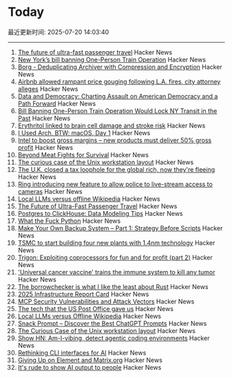 # Today

最近更新时间: 2025-07-20 14:03:40

--- 
1. [The future of ultra-fast passenger travel](https://spaceambition.substack.com/p/beyond-the-sound-barrier) Hacker News
2. [New York’s bill banning One-Person Train Operation](https://www.etany.org/statements/impeding-progress-costing-riders-opto) Hacker News
3. [Borg - Deduplicating Archiver with Compression and Encryption](https://www.borgbackup.org/) Hacker News
4. [Airbnb allowed rampant price gouging following L.A. fires, city attorney alleges](https://www.latimes.com/california/story/2025-07-19/airbnb-allowed-price-gouging-following-l-a-fires-city-attorney-alleges-in-lawsuit) Hacker News
5. [Data and Democracy: Charting Assault on American Democracy and a Path Forward](https://data4democracy.substack.com/p/on-data-and-democracy-mid-year-roundup) Hacker News
6. [Bill Banning One-Person Train Operation Would Lock NY Transit in the Past](https://www.etany.org/statements/impeding-progress-costing-riders-opto) Hacker News
7. [Erythritol linked to brain cell damage and stroke risk](https://www.sciencedaily.com/releases/2025/07/250718035156.htm) Hacker News
8. [I Used Arch, BTW: macOS, Day 1](https://yberreby.com/posts/i-used-arch-btw-macos-day-1/) Hacker News
9. [Intel to boost gross margins – new products must deliver 50% gross profit](https://www.tomshardware.com/tech-industry/semiconductors/intel-draws-a-line-in-the-sand-to-boost-gross-margins-new-products-must-deliver-50-percent-to-get-the-green-light) Hacker News
10. [Beyond Meat Fights for Survival](https://foodinstitute.com/focus/beyond-meat-fights-for-survival/) Hacker News
11. [The curious case of the Unix workstation layout](https://thejpster.org.uk/blog/blog-2025-07-19/) Hacker News
12. [The U.K. closed a tax loophole for the global rich, now they're fleeing](https://www.wsj.com/world/uk/the-u-k-closed-a-tax-loophole-for-the-global-rich-now-theyre-fleeing-f078cce4) Hacker News
13. [Ring introducing new feature to allow police to live-stream access to cameras](https://www.eff.org/deeplinks/2025/07/amazon-ring-cashes-techno-authoritarianism-and-mass-surveillance) Hacker News
14. [Local LLMs versus offline Wikipedia](https://evanhahn.com/local-llms-versus-offline-wikipedia/) Hacker News
15. [The Future of Ultra-Fast Passenger Travel](https://spaceambition.substack.com/p/beyond-the-sound-barrier) Hacker News
16. [Postgres to ClickHouse: Data Modeling Tips](https://clickhouse.com/blog/postgres-to-clickhouse-data-modeling-tips-v2) Hacker News
17. [What the Fuck Python](https://colab.research.google.com/github/satwikkansal/wtfpython/blob/master/irrelevant/wtf.ipynb) Hacker News
18. [Make Your Own Backup System – Part 1: Strategy Before Scripts](https://it-notes.dragas.net/2025/07/18/make-your-own-backup-system-part-1-strategy-before-scripts/) Hacker News
19. [TSMC to start building four new plants with 1.4nm technology](https://www.taipeitimes.com/News/front/archives/2025/07/20/2003840583) Hacker News
20. [Trigon: Exploiting coprocessors for fun and for profit (part 2)](https://alfiecg.uk/2025/07/16/Trigon.html) Hacker News
21. ['Universal cancer vaccine' trains the immune system to kill any tumor](https://newatlas.com/cancer/universal-cancer-vaccine/) Hacker News
22. [The borrowchecker is what I like the least about Rust](https://viralinstruction.com/posts/borrowchecker/) Hacker News
23. [2025 Infrastructure Report Card](https://infrastructurereportcard.org/) Hacker News
24. [MCP Security Vulnerabilities and Attack Vectors](https://forgecode.dev/blog/prevent-attacks-on-mcp/) Hacker News
25. [The tech that the US Post Office gave us](https://www.theverge.com/report/709749/usps-250th-anniversary-pioneer-modern-technology) Hacker News
26. [Local LLMs versus Offline Wikipedia](https://evanhahn.com/local-llms-versus-offline-wikipedia/) Hacker News
27. [Snack Prompt – Discover the Best ChatGPT Prompts](https://snackprompt.com) Hacker News
28. [The Curious Case of the Unix workstation layout](https://thejpster.org.uk/blog/blog-2025-07-19/) Hacker News
29. [Show HN: Am-I-vibing, detect agentic coding environments](https://github.com/ascorbic/am-i-vibing) Hacker News
30. [Rethinking CLI interfaces for AI](https://www.notcheckmark.com/2025/07/rethinking-cli-interfaces-for-ai/) Hacker News
31. [Giving Up on Element and Matrix.org](https://xn--gckvb8fzb.com/giving-up-on-element-and-matrixorg/) Hacker News
32. [It's rude to show AI output to people](https://distantprovince.by/posts/its-rude-to-show-ai-output-to-people/) Hacker News
